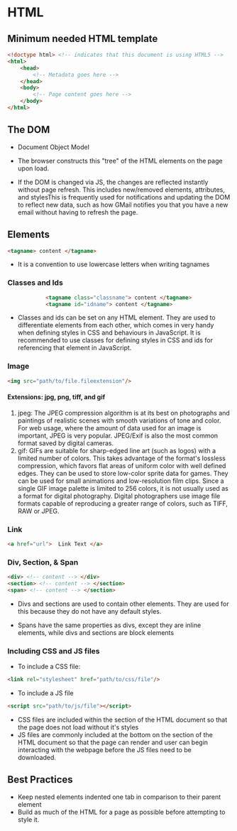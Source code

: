# HTML

## Minimum needed HTML template
```html
<!doctype html> <!-- indicates that this document is using HTML5 -->
<html>
	<head>
		<!-- Metadata goes here -->
	</head>
	<body>
		<!-- Page content goes here -->
	</body>
</html>
```
## The DOM

* Document Object Model

* The browser constructs this "tree" of the HTML elements on the page upon load.

* If the DOM is changed via JS, the changes are reflected instantly without page refresh. This includes new/removed elements, attributes, and stylesThis is frequently used for notifications and updating the DOM to reflect new data, such as how GMail notifies you that you have a new email without having to refresh the page.

## Elements
```html
<tagname> content </tagname>
```
* It is a convention to use lowercase letters when writing tagnames

### Classes and Ids
```html
			<tagname class="classname"> content </tagname>
			<tagname id="idname"> content </tagname>
```
* Classes and ids can be set on any HTML element. They are used to differentiate elements from each other, which comes in very handy when defining styles in CSS and behaviours in JavaScript. It is recommended to use classes for defining styles in CSS and ids for referencing that element in JavaScript.

### Image
```html
<img src="path/to/file.fileextension"/>
```
#### Extensions: jpg, png, tiff, and gif

1. jpeg: The JPEG compression algorithm is at its best on photographs and
				 paintings of realistic scenes with smooth variations of tone and color. For web usage, where the amount of data used for an image
				 is important, JPEG is very popular. JPEG/Exif is also the most
				 common format saved by digital cameras.
2. gif: GIFs are suitable for sharp-edged line art (such as logos) with a
				limited number of colors. This takes advantage of the format's lossless compression, which favors flat areas of uniform color with well defined edges. They can be used to store low-color sprite data for games. They can be used for small animations and low-resolution film clips. Since a single GIF image palette is limited to 256 colors, it is not usually used as a format for digital photography. Digital photographers use image file formats capable of reproducing a greater range of colors, such as TIFF, RAW or JPEG.

### Link
```html
<a href="url"> 	Link Text </a>
```

### Div, Section, & Span
```html
<div> <!-- content --> </div>
<section> <!-- content --> </section>
<span> <!-- content --> </section>
```

* Divs and sections are used to contain other elements. They are used for this because they do not have any default styles.

* Spans have the same properties as divs, except they are inline elements, while divs and sections are block elements

### Including CSS and JS files
* To include a CSS file:
```html
<link rel="stylesheet" href="path/to/css/file"/>
```

* To include a JS file
```html
<script src="path/to/js/file"></script>
```

* CSS files are included within the <head> section of the HTML document so that
	the page does not load without it's styles
* JS files are commonly included at the bottom on the <body> section of the HTML document so that the page can render and user can begin interacting with the webpage before the JS files need to be downloaded.

## Best Practices
* Keep nested elements indented one tab in comparison to their parent element
* Build as much of the HTML for a page as possible before attempting to style it.
